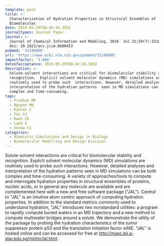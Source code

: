 ```yaml
---
template: post
title: >-
  Characterization of Hydration Properties in Structural Ensembles of
  Biomolecules
date: 2019-05-29T08:44:34.355Z
journaltypes: Journal Paper
journal: >-
  Journal of Chemical Information and Modeling, 2019  Jul 22;59(7):3316-3329.
  doi: 10.1021/acs.jcim.8b00453
pubmed: '31140800'
url: 'https://www.ncbi.nlm.nih.gov/pubmed/31140800'
impactfactor: '3.804'
dateofacceptance: 2019-05-29T08:44:34.368Z
description: >-
  Solute-solvent interactions are critical for biomolecular stability and
  recognition.  Explicit solvent molecular dynamics (MD) simulations are
  routinely used to probe such  interactions. However, detailed analyses and
  interpretation of the hydration patterns  seen in MD simulations can be both
  complex and time-consuming.
tags:
  - Pradhan MR
  - Nguyen MN
  - Kannan S
  - Fox SJ
  - Kwoh CK
  - Lane D
  - Verma CS
categories:
  - Atomistic Simulations and Design in Biology
  - Biomolecular Modelling and Design Division
---
```

Solute-solvent interactions are critical for biomolecular stability and recognition. Explicit solvent molecular dynamics (MD) simulations are routinely used to probe such interactions. However, detailed analyses and interpretation of the hydration patterns seen in MD simulations can be both complex and time-consuming. A variety of approaches/tools to compute and interrogate hydration properties in structural ensembles of proteins, nucleic acids, or in general any molecule are available and are complemented here with a new and free software package ("JAL"). Central to "JAL" is an intuitive atom centric approach of computing hydration properties. In addition to the standard metrics commonly used to understand hydration, "JAL" introduces two nonstandard utilities: a program to rapidly compute buried waters in an MD trajectory and a new method to compute multiwater bridges around a solute. We demonstrate the utility of the package by probing the hydration characteristics of the tumor suppressor protein p53 and the translation initiation factor eif4E. "JAL" is hosted online and can be accessed for free at http://mspc.bii.a-star.edu.sg/minhn/jal.html .
